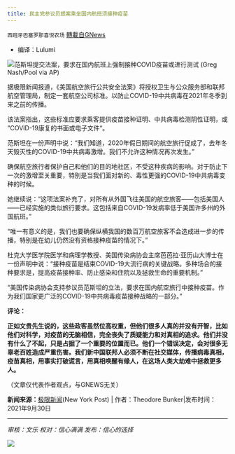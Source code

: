 ```yaml
---
title: 民主党参议员提案乘坐国内航班须接种疫苗
---
```

`西班牙巴塞罗那喜悦农场` [轉載自GNews](https://gnews.org/zh-hans/1568926/)

- 编译：Lulumi


![](https://assets.gnews.org/wp-content/uploads/2021/10/unknown.png)范斯坦提交法案，要求在国内航班上强制接种COVID疫苗或进行测试 (Greg Nash/Pool via AP)

据极限新闻报道，《美国航空旅行公共安全法案》将授权卫生与公众服务部和联邦航空管理局，制定一套航空公司标准。以防止COVID-19中共病毒在2021年冬季到来之前的传播。

该法案指出，这些标准应要求乘客提供疫苗接种证明、中共病毒检测阴性证明，或 ”COVID-19康复的书面或电子文件“。

范斯坦在一份声明中说：“我们知道，2020年假日期间的航空旅行促成了，去年冬天毁灭性的COVID-19中共病毒激增。我们不允许这种情况再次发生。”

确保航空旅行者保护自己和他们的目的地社区，不受这种疾病的影响。对于防止下一次的激增至关重要，特别是当我们面对新的、毒性更强的COVID-19中共病毒变种的时候。

她继续说：“这项法案补充了，对所有从外国飞往美国的航空旅客——包括美国人——已经实施的类似旅行要求。这包括来自COVID-19发病率低于美国许多州的外国航班。”

“唯一有意义的是，我们也要确保纵横我国的数百万航空旅客不会造成进一步的传播，特别是在幼儿仍然没有资格接种疫苗的情况下。”

杜克大学医学院医学和病理学教授、美国传染病协会主席芭芭拉·亚历山大博士在一份声明中说：“接种疫苗是结束COVID-19大流行病的关键战略。多种场合的接种要求是，提高疫苗接种率、防止感染和住院以及拯救生命的重要机制。”

“美国传染病协会支持参议员范斯坦的立法，要求在国内航空旅行中接种疫苗。作为我们国家更广泛的COVID-19中共病毒疫苗接种战略的一部分。”

**评论：**

**正如文贵先生说的，这些政客虽然位高权重，但他们很多人真的并没有开智，比如他们对科学，对疫苗的无脑相信，完全丧失了质疑能力和对真相的追求。他们并没有什么了不起，只是占据了一个重要的位置而已。他们一个错误决定，会对很多无辜老百姓造成严重伤害。我们新中国联邦人必须不断在社交媒体，传播病毒真相，疫苗真相，用事实打破谎言，用真相唤醒有缘人，在这场人类大劫难中拯救更多人。**

（文章仅代表作者观点，与GNEWS无关）

**新闻来源：**[极限新闻](https://www.newsmax.com/newsfront/dianne-feinstein-vaccine-flights-bill/2021/09/30/id/1038643/)(New York Post) | 作者：Theodore Bunker|发布时间：2021年9月30日

* * *

*审核：文乐
校对：信心满满
发布：信心的选择*

![](https://assets.gnews.org/wp-content/uploads/2021/09/GNEWS_CH.-1-1.jpeg)
